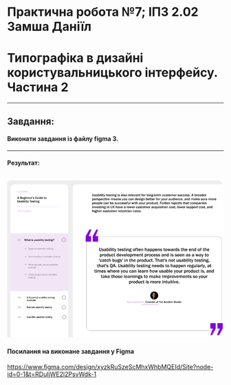# Практична робота №7; ІПЗ 2.02 Замша Даніїл
# Типографіка  в дизайні користувальницького інтерфейсу. Частина 2
---

## Завдання:
#### Виконати завдання із файлу figma 3.
---

#### Результат:
![site](images/site.png "Site")
---

#### Посилання на виконане завдання у Figma
https://www.figma.com/design/xyzkRuSzeScMhxWhbMQEId/Site?node-id=0-1&t=RDuIjWE2l2PsvWdk-1
